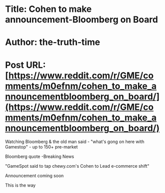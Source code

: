# Title: Cohen to make announcement-Bloomberg on Board
# Author: the-truth-time
# Post URL: [https://www.reddit.com/r/GME/comments/m0efnm/cohen_to_make_announcementbloomberg_on_board/](https://www.reddit.com/r/GME/comments/m0efnm/cohen_to_make_announcementbloomberg_on_board/)


Watching Bloomberg & the old man said - "what's gong on here with Gamestop" - up to 150+ pre-market

Bloomberg quote -Breaking News

"GameSpot said to tap chewy.com's Cohen to Lead e-commerce shift"

Announcement coming soon

This is the way